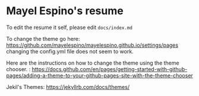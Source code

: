 # Mayel Espino's resume

To edit the resume it self, please edit ```docs/index.md```


To change the theme go here: https://github.com/mayelespino/mayelespino.github.io/settings/pages
changing the config.yml file does not seem to work.


Here are the instructions on how to change the theme using the theme chooser. : https://docs.github.com/en/pages/getting-started-with-github-pages/adding-a-theme-to-your-github-pages-site-with-the-theme-chooser


Jekil's Themes: https://jekyllrb.com/docs/themes/

